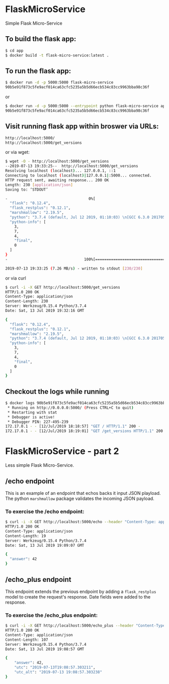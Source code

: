 # FlaskMicroService
Simple Flask Micro-Service

## To build the flask app:
```bash
$ cd app
$ docker build -t flask-micro-service:latest .
```

## To run the flask app:
```bash
$ docker run -d -p 5000:5000 flask-micro-service
90b5e91f873c5fe9acf014ca63cfc5235a5b5d66ecb534c83cc9963bba98c36f
```
or
```bash
$ docker run -d -p 5000:5000 --entrypoint python flask-micro-service app.py
90b5e91f873c5fe9acf014ca63cfc5235a5b5d66ecb534c83cc9963bba98c36f
```

## Visit running flask app within broswer via URLs:
```bash
http://localhost:5000/
http://localhost:5000/get_versions
```
or via wget:
```bash
$ wget -O - http://localhost:5000/get_versions
--2019-07-13 19:33:25--  http://localhost:5000/get_versions
Resolving localhost (localhost)... 127.0.0.1, ::1
Connecting to localhost (localhost)|127.0.0.1|:5000... connected.
HTTP request sent, awaiting response... 200 OK
Length: 230 [application/json]
Saving to: ‘STDOUT’

-                                    0%[                                                                 ]       0  --.-KB/s               {
  "flask": "0.12.4",
  "flask_restplus": "0.12.1",
  "marshmallow": "2.19.5",
  "python": "3.7.4 (default, Jul 12 2019, 01:10:03) \n[GCC 6.3.0 20170516]",
  "python-info": [
    3,
    7,
    4,
    "final",
    0
  ]
}
-                                  100%[================================================================>]     230  --.-KB/s    in 0s

2019-07-13 19:33:25 (7.26 MB/s) - written to stdout [230/230]
```
or via curl
```bash
$ curl -i -X GET http://localhost:5000/get_versions
HTTP/1.0 200 OK
Content-Type: application/json
Content-Length: 230
Server: Werkzeug/0.15.4 Python/3.7.4
Date: Sat, 13 Jul 2019 19:32:16 GMT

{
  "flask": "0.12.4",
  "flask_restplus": "0.12.1",
  "marshmallow": "2.19.5",
  "python": "3.7.4 (default, Jul 12 2019, 01:10:03) \n[GCC 6.3.0 20170516]",
  "python-info": [
    3,
    7,
    4,
    "final",
    0
  ]
}
```

## Checkout the logs while running
```bash
$ docker logs 90b5e91f873c5fe9acf014ca63cfc5235a5b5d66ecb534c83cc9963bba98c36f
 * Running on http://0.0.0.0:5000/ (Press CTRL+C to quit)
 * Restarting with stat
 * Debugger is active!
 * Debugger PIN: 227-495-239
172.17.0.1 - - [12/Jul/2019 18:18:57] "GET / HTTP/1.1" 200 -
172.17.0.1 - - [12/Jul/2019 18:19:01] "GET /get_versions HTTP/1.1" 200 -
```

# FlaskMicroService - part 2
Less simple Flask Micro-Service.

## /echo endpoint

This is an example of an endpoint that echos backs it input JSON playload.  The python `marshmallow` package validates the incoming JSON payload.

### To exercise the /echo endpoint:
```bash
$ curl -i -X GET http://localhost:5000/echo --header "Content-Type: application/json" --data '{ "answer": 42 }'
HTTP/1.0 200 OK
Content-Type: application/json
Content-Length: 19
Server: Werkzeug/0.15.4 Python/3.7.4
Date: Sat, 13 Jul 2019 19:09:07 GMT

{
  "answer": 42
}
```

## /echo_plus endpoint

This endpoint extends the previous endpoint by adding a `flask_restplus` model to create the request's response.  Date fields were added to the response.

### To exercise the /echo_plus endpoint:
```bash
$ curl -i -X GET http://localhost:5000/echo_plus --header "Content-Type: application/json" --data '{ "answer": 42 }'
HTTP/1.0 200 OK
Content-Type: application/json
Content-Length: 107
Server: Werkzeug/0.15.4 Python/3.7.4
Date: Sat, 13 Jul 2019 19:08:57 GMT

{
    "answer": 42,
    "utc": "2019-07-13T19:08:57.303211",
    "utc_alt": "2019-07-13 19:08:57.303238"
}
```

